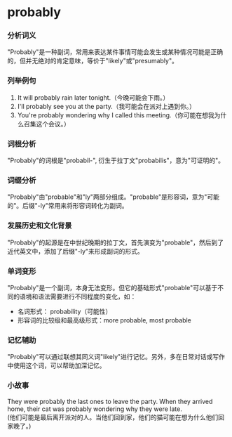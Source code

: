 # probably

### 分析词义

  

"Probably"是一种副词，常用来表达某件事情可能会发生或某种情况可能是正确的，但并无绝对的肯定意味，等价于"likely"或"presumably"。

  

### 列举例句

  

1.  It will probably rain later tonight.（今晚可能会下雨。）
2.  I'll probably see you at the party.（我可能会在派对上遇到你。）
3.  You're probably wondering why I called this meeting.（你可能在想我为什么召集这个会议。）

  

### 词根分析

  

"Probably"的词根是"probabil-", 衍生于拉丁文"probabilis"，意为"可证明的"。

  

### 词缀分析

  

"Probably"由"probable"和"ly"两部分组成。"probable"是形容词，意为"可能的"。后缀"-ly"常用来将形容词转化为副词。

  

### 发展历史和文化背景

  

"Probably"的起源是在中世纪晚期的拉丁文，首先演变为"probable"，然后到了近代英文中，添加了后缀"-ly"来形成副词的形式。

  

### 单词变形

  

"Probably"是一个副词，本身无法变形。但它的基础形式"probable"可以基于不同的语境和语法需要进行不同程度的变化，如：

  

*   名词形式： probability（可能性）
*   形容词的比较级和最高级形式：more probable, most probable

  

### 记忆辅助

  

"Probably"可以通过联想其同义词"likely"进行记忆。另外，多在日常对话或写作中使用这个词，可以帮助加深记忆。

  

### 小故事

  

They were probably the last ones to leave the party. When they arrived home, their cat was probably wondering why they were late.  
(他们可能是最后离开派对的人。当他们回到家，他们的猫可能在想为什么他们回家晚了。)
